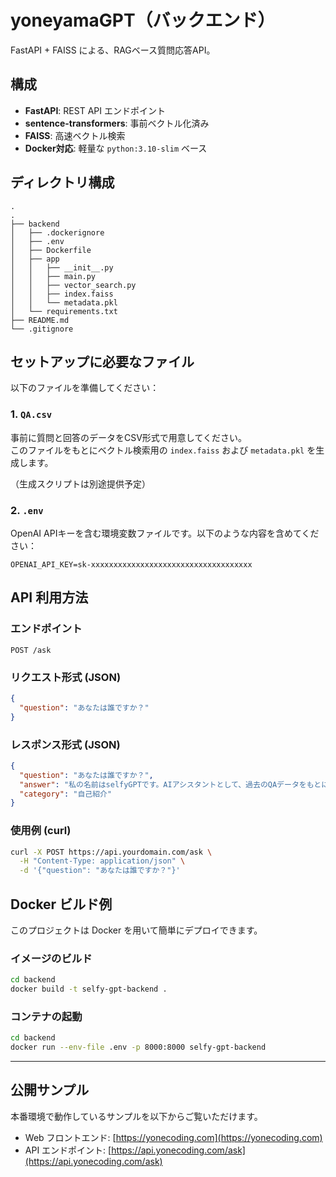 # yoneyamaGPT（バックエンド）

FastAPI + FAISS による、RAGベース質問応答API。


## 構成

- **FastAPI**: REST API エンドポイント
- **sentence-transformers**: 事前ベクトル化済み
- **FAISS**: 高速ベクトル検索
- **Docker対応**: 軽量な `python:3.10-slim` ベース

## ディレクトリ構成
```
.
.
├── backend
│   ├── .dockerignore
│   ├── .env
│   ├── Dockerfile
│   ├── app
│   │   ├── __init__.py
│   │   ├── main.py
│   │   ├── vector_search.py
│   │   ├── index.faiss
│   │   └── metadata.pkl
│   └── requirements.txt
├── README.md
└── .gitignore

```

## セットアップに必要なファイル

以下のファイルを準備してください：

### 1. `QA.csv`  
事前に質問と回答のデータをCSV形式で用意してください。  
このファイルをもとにベクトル検索用の `index.faiss` および `metadata.pkl` を生成します。

（生成スクリプトは別途提供予定）

### 2. `.env`  
OpenAI APIキーを含む環境変数ファイルです。以下のような内容を含めてください：

```env
OPENAI_API_KEY=sk-xxxxxxxxxxxxxxxxxxxxxxxxxxxxxxxxxxxx
```

## API 利用方法

### エンドポイント
`POST /ask`

### リクエスト形式 (JSON)

```json
{
  "question": "あなたは誰ですか？"
}
```

### レスポンス形式 (JSON)

```json
{
  "question": "あなたは誰ですか？",
  "answer": "私の名前はselfyGPTです。AIアシスタントとして、過去のQAデータをもとに最適な回答を生成します。",
  "category": "自己紹介"
}
```

### 使用例 (curl)

```bash
curl -X POST https://api.yourdomain.com/ask \
  -H "Content-Type: application/json" \
  -d '{"question": "あなたは誰ですか？"}'
```

## Docker ビルド例

このプロジェクトは Docker を用いて簡単にデプロイできます。

### イメージのビルド

```bash
cd backend
docker build -t selfy-gpt-backend .
```

### コンテナの起動

```bash
cd backend
docker run --env-file .env -p 8000:8000 selfy-gpt-backend
```

---

## 公開サンプル

本番環境で動作しているサンプルを以下からご覧いただけます。

- Web フロントエンド: [https://yonecoding.com](https://yonecoding.com)
- API エンドポイント: [https://api.yonecoding.com/ask](https://api.yonecoding.com/ask)
